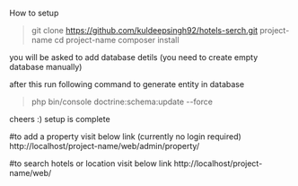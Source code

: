 How to setup

>git clone https://github.com/kuldeepsingh92/hotels-serch.git project-name
>cd project-name
>composer install

you will be asked to add database detils (you need to create empty database manually)

after this run following command to generate entity in database

>php bin/console doctrine:schema:update --force

cheers :) setup is complete

#to add a property visit below link (currently no login required)
http://localhost/project-name/web/admin/property/

#to search hotels or location visit below link
http://localhost/project-name/web/
